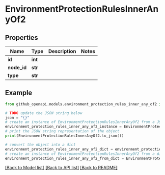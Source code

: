# EnvironmentProtectionRulesInnerAnyOf2


## Properties

Name | Type | Description | Notes
------------ | ------------- | ------------- | -------------
**id** | **int** |  | 
**node_id** | **str** |  | 
**type** | **str** |  | 

## Example

```python
from github_openapi.models.environment_protection_rules_inner_any_of2 import EnvironmentProtectionRulesInnerAnyOf2

# TODO update the JSON string below
json = "{}"
# create an instance of EnvironmentProtectionRulesInnerAnyOf2 from a JSON string
environment_protection_rules_inner_any_of2_instance = EnvironmentProtectionRulesInnerAnyOf2.from_json(json)
# print the JSON string representation of the object
print(EnvironmentProtectionRulesInnerAnyOf2.to_json())

# convert the object into a dict
environment_protection_rules_inner_any_of2_dict = environment_protection_rules_inner_any_of2_instance.to_dict()
# create an instance of EnvironmentProtectionRulesInnerAnyOf2 from a dict
environment_protection_rules_inner_any_of2_from_dict = EnvironmentProtectionRulesInnerAnyOf2.from_dict(environment_protection_rules_inner_any_of2_dict)
```
[[Back to Model list]](../README.md#documentation-for-models) [[Back to API list]](../README.md#documentation-for-api-endpoints) [[Back to README]](../README.md)


